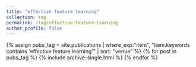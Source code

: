 ```yaml
---
title: "effective feature learning"
collection: tag
permalink: /tag/effective-feature-learning
author_profile: false
---
```

{% assign pubs_tag = site.publications | where_exp:"item", "item.keywords contains 'effective feature learning'" | sort: "venue" %}
{% for post in pubs_tag %}
  {% include archive-single.html %}
{% endfor %}
